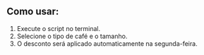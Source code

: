 ## Como usar:

1. Execute o script no terminal.
2. Selecione o tipo de café e o tamanho.
3. O desconto será aplicado automaticamente na segunda-feira.

